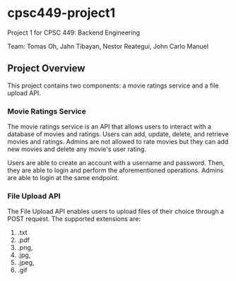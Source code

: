# cpsc449-project1

Project 1 for CPSC 449: Backend Engineering

Team: Tomas Oh, Jahn Tibayan, Nestor Reategui, John Carlo Manuel

## Project Overview

This project contains two components: a movie ratings service and a file upload API.

### Movie Ratings Service

The movie ratings service is an API that allows users to interact with a database of movies and ratings. Users can add, update, delete, and retrieve movies and ratings. Admins are not allowed to rate movies but they can add new movies and delete any movie's user rating.

Users are able to create an account with a username and password. Then, they are able to login and perform the aforementioned operations. Admins are able to login at the same endpoint.

### File Upload API

The File Upload API enables users to upload files of their choice through a POST request. The supported extensions are:

1. .txt
2. .pdf
3. .png,
4. .jpg,
5. .jpeg,
6. .gif

